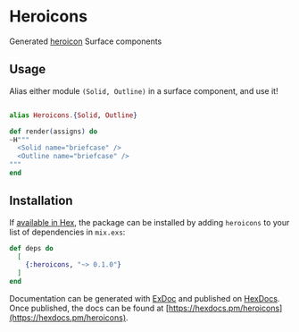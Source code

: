 # Heroicons

Generated [heroicon](https://heroicons.com/) Surface components

## Usage

Alias either module `(Solid, Outline)` in a surface component, and use it!

```elixir

alias Heroicons.{Solid, Outline}

def render(assigns) do
~H"""
  <Solid name="briefcase" />
  <Outline name="briefcase" />
"""
end
```

## Installation

If [available in Hex](https://hex.pm/docs/publish), the package can be installed
by adding `heroicons` to your list of dependencies in `mix.exs`:

```elixir
def deps do
  [
    {:heroicons, "~> 0.1.0"}
  ]
end
```

Documentation can be generated with [ExDoc](https://github.com/elixir-lang/ex_doc)
and published on [HexDocs](https://hexdocs.pm). Once published, the docs can
be found at [https://hexdocs.pm/heroicons](https://hexdocs.pm/heroicons).
